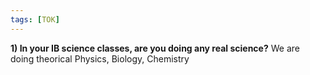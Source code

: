 ```yaml
---
tags: [TOK]
---
```


**1) In your IB science classes, are you doing any real science?**
We are doing theorical Physics, Biology, Chemistry
